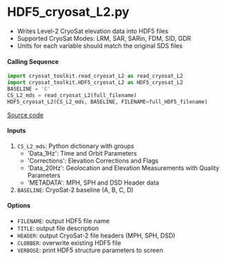 HDF5_cryosat_L2.py
==================

- Writes Level-2 CryoSat elevation data into HDF5 files
- Supported CryoSat Modes: LRM, SAR, SARin, FDM, SID, GDR
- Units for each variable should match the original SDS files

#### Calling Sequence
```python
import cryosat_toolkit.read_cryosat_L2 as read_cryosat_L2
import cryosat_toolkit.HDF5_cryosat_L2 as HDF5_cryosat_L2
BASELINE = 'C'
CS_L2_mds = read_cryosat_L2(full_filename)
HDF5_cryosat_L2(CS_L2_mds, BASELINE, FILENAME=full_HDF5_filename)
```
[Source code](https://github.com/tsutterley/read-cryosat-2/blob/main/cryosat_toolkit/HDF5_cryosat_L2.py)

#### Inputs
 1. `CS_L2_mds`: Python dictionary with groups
     * 'Data_1Hz': Time and Orbit Parameters
     * 'Corrections': Elevation Corrections and Flags
     * 'Data_20Hz': Geolocation and Elevation Measurements with Quality Parameters
     * 'METADATA': MPH, SPH and DSD Header data
 2. `BASELINE`: CryoSat-2 baseline (A, B, C, D)

#### Options
 - `FILENAME`: output HDF5 file name
 - `TITLE`: output file description
 - `HEADER`: output CryoSat-2 file headers (MPH, SPH, DSD)
 - `CLOBBER`: overwrite existing HDF5 file
 - `VERBOSE`: print HDF5 structure parameters to screen
